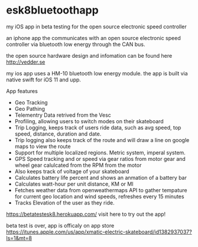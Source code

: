 # esk8bluetoothapp
my iOS app in beta testing for the open source electronic speed controller

an iphone app the communicates with an open source electronic speed controller
via bluetooth low energy through the CAN bus.

the open source hardware design and infomation can be found here
http://vedder.se

my ios app uses a HM-10 bluetooth low energy module. the app is built via
native swift for iOS 11 and upp.

App features
- Geo Tracking
- Geo Pathing
- Telementry Data retrived from the Vesc
- Profiling, allowing users to switch modes on their skateboard
- Trip Logging, keeps track of users ride data, such as avg speed, top speed, distance, duration and date.
- Trip logging also keeps track of the route and will draw a line on google maps to view the route
- Support for multiple localized regions. Metric system, imperal system.
- GPS Speed tracking and or speed via gear ratios from motor gear and wheel gear calulcated from the RPM from the motor
- Also keeps track of voltage of your skateboard
- Calculates battery life percent and shows an anmation of a battery bar
- Calculates watt-hour per unit distance, KM or MI
- Fetches weather data from openweathermaps API to gather tempature for current geo location and wind speeds, refreshes every 15 minutes
- Tracks Elevation of the user as they ride.

https://betatestesk8.herokuapp.com/
visit here to try out the app!

beta test is over, app is officaly on app store
https://itunes.apple.com/us/app/xmatic-electric-skateboard/id1382937037?ls=1&mt=8
